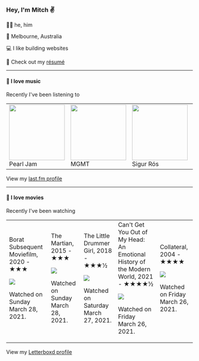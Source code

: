 <article><h3>Hey, I&#x27;m Mitch ✌️</h3><section><p>🙆‍♂️ he, him</p><p>📍 Melbourne, Australia</p><p>💻 I like building websites</p><p>📝 Check out my <a href="https://github.com/my-slab/resume">résumé</a></p></section><hr/><section><h4>💽 I love music</h4><p>Recently I&#x27;ve been listening to</p><table><tbody><td><img src="https://lastfm.freetls.fastly.net/i/u/174s/4dfa0959e9534f8dcfd24d5dc5110589.png" height="150px" alt="" role="presentation"/><br/>Pearl Jam</td><td><img src="https://lastfm.freetls.fastly.net/i/u/174s/996e2f00e3b7aeaca4748aed1d3bb1e3.png" height="150px" alt="" role="presentation"/><br/>MGMT</td><td><img src="https://lastfm.freetls.fastly.net/i/u/174s/514ee2ab45cb48b796416288a8633c10.png" height="150px" alt="" role="presentation"/><br/>Sigur Rós</td><td><img src="https://lastfm.freetls.fastly.net/i/u/174s/466f8fd2eaf94f5a92d44c63ffc8b33a.png" height="150px" alt="" role="presentation"/><br/>Air</td><td><img src="https://lastfm.freetls.fastly.net/i/u/174s/c9549e95ea6e455ba52445e13ef0649a.png" height="150px" alt="" role="presentation"/><br/>Mogwai</td></tbody></table><span>View my <a href="https://www.last.fm/user/mylsb">last.fm profile</a></span></section><hr/><section><h4>📼 I love movies</h4><p>Recently I&#x27;ve been watching</p><table><tbody><td>Borat Subsequent Moviefilm, 2020 - ★★★<br/><span> <p><img src="https://a.ltrbxd.com/resized/sm/upload/vm/qf/ng/lp/2FE2A140-82B9-48C7-ABD8-6632D4385666-0-500-0-750-crop.jpg?k=badcea7475"/></p> <p>Watched on Sunday March 28, 2021.</p> </span></td><td>The Martian, 2015 - ★★★<br/><span> <p><img src="https://a.ltrbxd.com/resized/film-poster/2/1/1/5/1/1/211511-the-martian-0-500-0-750-crop.jpg?k=50b7d614a7"/></p> <p>Watched on Sunday March 28, 2021.</p> </span></td><td>The Little Drummer Girl, 2018 - ★★★½<br/><span> <p><img src="https://a.ltrbxd.com/resized/film-poster/4/8/4/5/8/5/484585-the-little-drummer-girl-0-500-0-750-crop.jpg?k=83de7f30b1"/></p> <p>Watched on Saturday March 27, 2021.</p> </span></td><td>Can&#x27;t Get You Out of My Head: An Emotional History of the Modern World, 2021 - ★★★★½<br/><span> <p><img src="https://a.ltrbxd.com/resized/film-poster/7/1/4/2/8/1/714281-can-t-get-you-out-of-my-head-an-emotional-history-of-the--0-500-0-750-crop.jpg?k=6e4e29e2d8"/></p> <p>Watched on Friday March 26, 2021.</p> </span></td><td>Collateral, 2004 - ★★★★<br/><span> <p><img src="https://a.ltrbxd.com/resized/film-poster/5/0/9/9/5/50995-collateral-0-500-0-750-crop.jpg?k=609cb459d9"/></p> <p>Watched on Friday March 26, 2021.</p> </span></td></tbody></table><span>View my <a href="https://letterboxd.com/myslab/">Letterboxd profile</a></span></section></article>